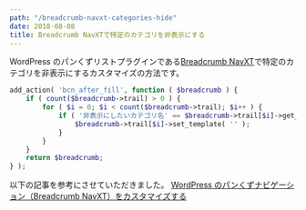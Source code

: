 ```yaml
---
path: "/breadcrumb-navxt-categories-hide"
date: 2018-08-08
title: Breadcrumb NavXTで特定のカテゴリを非表示にする
---
```


WordPress のパンくずリストプラグインである[Breadcrumb NavXT](https://ja.wordpress.org/plugins/breadcrumb-navxt/)で特定のカテゴリを非表示にするカスタマイズの方法です。

```php
add_action( 'bcn_after_fill', function ( $breadcrumb ) {
    if ( count($breadcrumb->trail) > 0 ) {
        for ( $i = 0; $i < count($breadcrumb->trail); $i++ ) {
            if ( '非表示にしたいカテゴリ名' == $breadcrumb->trail[$i]->get_title() ) {
            	$breadcrumb->trail[$i]->set_template( '' );
            }
        }
    }
    return $breadcrumb;
} );
```

以下の記事を参考にさせていただきました。
[WordPress のパンくずナビゲーション（Breadcrumb NavXT）をカスタマイズする](http://notnil-creative.com/blog/archives/981)
